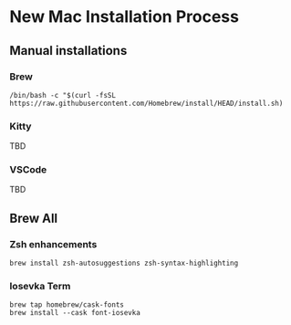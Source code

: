 # New Mac Installation Process

## Manual installations

### Brew

```
/bin/bash -c "$(curl -fsSL https://raw.githubusercontent.com/Homebrew/install/HEAD/install.sh)
```

### Kitty

TBD

### VSCode

TBD

## Brew All

### Zsh enhancements

```shell
brew install zsh-autosuggestions zsh-syntax-highlighting
```

### Iosevka Term

```shell
brew tap homebrew/cask-fonts
brew install --cask font-iosevka
```
